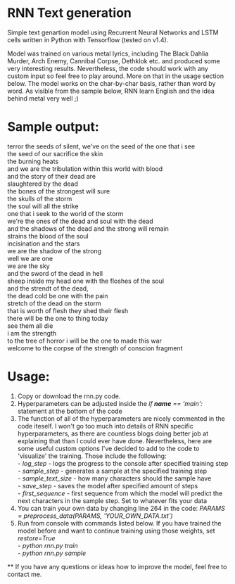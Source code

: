 # RNN Text generation

Simple text genartion model using Recurrent Neural Networks and LSTM cells written in Python with Tensorflow (tested on v1.4). 

Model was trained on various metal lyrics, including The Black Dahlia Murder, Arch Enemy, Cannibal Corpse, Dethklok etc. and
produced some very interesting results. Nevertheless, the code should work with any custom input so feel free to play around.
More on that in the usage section below. The model works on the char-by-char basis, rather than word by word. As visible from the
sample below, RNN learn English and the idea behind metal very well ;)

# Sample output:

terror the seeds of silent, we've on the seed of the one that i see
<br>the seed of our sacrifice the skin
<br>the burning heats
<br>and we are the tribulation within this world with blood
<br>and the story of their dead are
<br>slaughtered by the dead
<br>the bones of the strongest will sure
<br>the skulls of the storm
<br>the soul will all the strike
<br>one that i seek to the world of the storm
<br>we're the ones of the dead and soul with the dead
<br>and the shadows of the dead and the strong will remain
<br>strains the blood of the soul
<br>incisination and the stars
<br>we are the shadow of the strong
<br>well we are one
<br>we are the sky
<br>and the sword of the dead in hell
<br>sheep inside my head one with the floshes of the soul
<br>and the strendt of the dead,
<br>the dead cold be one with the pain
<br>stretch of the dead on the storm
<br>that is worth of flesh they shed their flesh
<br>there will be the one to thing today
<br>see them all die
<br>i am the strength
<br>to the tree of horror i will be the one to made this war
<br>welcome to the corpse of the strength of conscion fragment

# Usage:
1) Copy or download the rnn.py code. 
2) Hyperparameters can be adjusted inside the *if __name__ == 'main':* statement at the bottom of the code
3) The function of all of the hyperparameters are nicely commented in the code iteself. I won't go too much into details of RNN specific
hyperparameters, as there are countless blogs doing better job at explaining that than I could ever have done. Nevertheless, here 
are some useful custom options I've decided to add to the code to 'visualize' the training. Those include the following:
<br> - *log_step* - logs the progress to the console after specified training step
<br> - *sample_step* - generates a sample at the specified training step
<br> - *sample_text_size* - how many characters should the sample have 
<br> - *save_step* - saves the model after specified amount of steps
<br> - *first_sequence* - first sequence from which the model will predict the next characters in the sample step. Set to whatever fits your data
4) You can train your own data by changing line 264 in the code: *PARAMS = preprocess_data(PARAMS, 'YOUR_OWN_DATA.txt')*
5) Run from console with commands listed below. If you have trained the model before and want to continue training using those weights, set *restore=True*
<br> - *python rnn.py train*
<br> - *python rnn.py sample*

**
If you have any questions or ideas how to improve the model, feel free to contact me.
